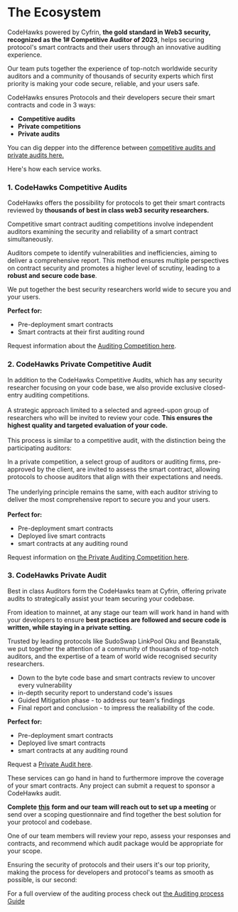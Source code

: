 # The Ecosystem

CodeHawks powered by Cyfrin, **the gold standard in Web3 security, recognized as the 1# Competitive Auditor of 2023**, helps securing protocol's smart contracts and their users through an innovative auditing experience.

Our team puts together the experience of top-notch worldwide security auditors and a community of thousands of security experts which first priority is making your code secure, reliable, and your users safe.

CodeHawks ensures Protocols and their developers secure their smart contracts and code in 3 ways:

* **Competitive audits**
* **Private competitions**
* **Private audits**

You can dig depper into the difference between [competitive audits and private audits here.](competitive-vs-private-auditings.md)

Here's how each service works.

### 1. CodeHawks Competitive Audits

CodeHawks offers the possibility for protocols to get their smart contracts reviewed by **thousands of best in class web3 security researchers.**

Competitive smart contract auditing competitions involve independent auditors examining the security and reliability of a smart contract simultaneously.

Auditors compete to identify vulnerabilities and inefficiencies, aiming to deliver a comprehensive report. This method ensures multiple perspectives on contract security and promotes a higher level of scrutiny, leading to a **robust and secure code base**.

We put together the best security researchers world wide to secure you and your users.

**Perfect for:**

* Pre-deployment smart contracts
* Smart contracts at their first auditing round

Request information about the [Auditing Competition here](https://cyfrin.typeform.com/to/G97TcPPk?typeform-source=www.codehawks.com).

### 2. CodeHawks Private Competitive Audit

In addition to the CodeHawks Competitive Audits, which has any security researcher focusing on your code base, we also provide exclusive closed-entry auditing competitions.\
\
A strategic approach limited to a selected and agreed-upon group of researchers who will be invited to review your code. **This ensures the highest quality and targeted evaluation of your code.**\
\
This process is similar to a competitive audit, with the distinction being the participating auditors:&#x20;

In a private competition, a select group of auditors or auditing firms, pre-approved by the client, are invited to assess the smart contract, allowing protocols to choose auditors that align with their expectations and needs.\
\
The underlying principle remains the same, with each auditor striving to deliver the most comprehensive report to secure you and your users.\
\
**Perfect for:**

* Pre-deployment smart contracts
* Deployed live smart contracts
* smart contracts at any auditing round

Request information on [the Private Auditing Competition here](https://cyfrin.typeform.com/to/G97TcPPk?typeform-source=www.codehawks.com).

### **3. CodeHawks Private Audit**

Best in class Auditors form the CodeHawks team at Cyfrin, offering private audits to strategically assist your team securing your codebase.

From ideation to mainnet, at any stage our team will work hand in hand with your developers to ensure **best practices are followed and secure code is written, while staying in a private setting.**

Trusted by leading protocols like SudoSwap LinkPool Oku and Beanstalk, we put together the attention of a community of thousands of top-notch auditors, and the expertise of a team of world wide recognised security researchers.

* Down to the byte code base and smart contracts review to uncover every vulnerability
* in-depth security report to understand code's issues
* Guided Mitigation phase - to address our team's findings
* Final report and conclusion - to impress the realiability of the code.

**Perfect for:**

* Pre-deployment smart contracts
* Deployed live smart contracts
* smart contracts at any auditing round

Request a [Private Audit here](https://cyfrin.typeform.com/to/yDUg5DK3?typeform-source=0dwqu1zc3qs.typeform.com).



These services can go hand in hand to furthermore improve the coverage of your smart contracts. Any project can submit a request to sponsor a CodeHawks audit.

**Complete** [**this**](https://cyfrin.typeform.com/to/G97TcPPk?typeform-source=www.codehawks.com) **form and our team will reach out to set up a meeting** or send over a scoping questionnaire and find together the best solution for your protocol and codebase.

One of our team members will review your repo, assess your responses and contracts, and recommend which audit package would be appropriate for your scope.

Ensuring the security of protocols and their users it's our top priority, making the process for developers and protocol's teams as smooth as possible, is our second:

For a full overview of the auditing process check out [the Auditing process Guide](the-auditing-process.md)
